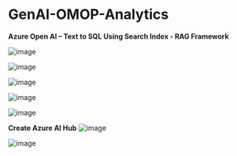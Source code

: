 # GenAI-OMOP-Analytics

**Azure Open AI – Text to SQL Using Search Index -  RAG Framework**

![image](https://github.com/user-attachments/assets/a811e7f5-3a02-449b-9405-576e9401b9cf)

 ![image](https://github.com/user-attachments/assets/fd69e7d2-d323-4565-bf1e-92b4c0e1d4aa)

 ![image](https://github.com/user-attachments/assets/8a1d511c-1891-42b0-91e8-c4517448b961)

![image](https://github.com/user-attachments/assets/2028e336-6324-46d1-b9a9-fbbcbc4d440c)

![image](https://github.com/user-attachments/assets/a433437f-d37e-4d98-ab6d-4ad1dbe04935)

**Create Azure AI Hub**
![image](https://github.com/user-attachments/assets/f5be014c-c160-4e7c-a7c5-61c47f7b6c81)

![image](https://github.com/user-attachments/assets/8367d2bf-35dd-415e-8159-a103bb5d686b)


